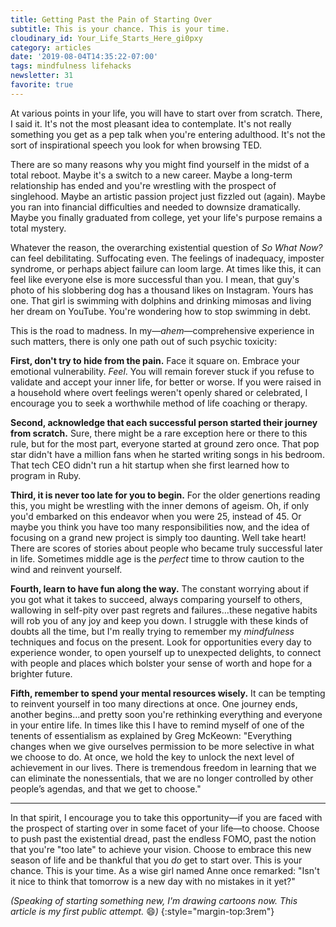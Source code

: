 ```yaml
---
title: Getting Past the Pain of Starting Over
subtitle: This is your chance. This is your time.
cloudinary_id: Your_Life_Starts_Here_gi0pxy
category: articles
date: '2019-08-04T14:35:22-07:00'
tags: mindfulness lifehacks
newsletter: 31
favorite: true
---
```


At various points in your life, you will have to start over from scratch. There, I said it. It's not the most pleasant idea to contemplate. It's not really something you get as a pep talk when you're entering adulthood. It's not the sort of inspirational speech you look for when browsing TED.

There are so many reasons why you might find yourself in the midst of a total reboot. Maybe it's a switch to a new career. Maybe a long-term relationship has ended and you're wrestling with the prospect of singlehood. Maybe an artistic passion project just fizzled out (again). Maybe you ran into financial difficulties and needed to downsize dramatically. Maybe you finally graduated from college, yet your life's purpose remains a total mystery.

Whatever the reason, the overarching existential question of _So What Now?_ can feel debilitating. Suffocating even. The feelings of inadequacy, imposter syndrome, or perhaps abject failure can loom large. At times like this, it can feel like everyone else is more successful than you. I mean, that guy's photo of his slobbering dog has a thousand likes on Instagram. Yours has one. That girl is swimming with dolphins and drinking mimosas and living her dream on YouTube. You're wondering how to stop swimming in debt.

This is the road to madness. In my—_ahem_—comprehensive experience in such matters, there is only one path out of such psychic toxicity:

**First, don't try to hide from the pain.** Face it square on. Embrace your emotional vulnerability. _Feel_. You will remain forever stuck if you refuse to validate and accept your inner life, for better or worse. If you were raised in a household where overt feelings weren't openly shared or celebrated, I encourage you to seek a worthwhile method of life coaching or therapy.

**Second, acknowledge that each successful person started their journey from scratch.** Sure, there might be a rare exception here or there to this rule, but for the most part, everyone started at ground zero once. That pop star didn't have a million fans when he started writing songs in his bedroom. That tech CEO didn't run a hit startup when she first learned how to program in Ruby. 

**Third, it is never too late for you to begin.** For the older genertions reading this, you might be wrestling with the inner demons of ageism. Oh, if only you'd embarked on this endeavor when you were 25, instead of 45. Or maybe you think you have too many responsibilities now, and the idea of focusing on a grand new project is simply too daunting. Well take heart! There are scores of stories about people who became truly successful later in life. Sometimes middle age is the _perfect_ time to throw caution to the wind and reinvent yourself.

**Fourth, learn to have fun along the way.** The constant worrying about if you got what it takes to succeed, always comparing yourself to others, wallowing in self-pity over past regrets and failures…these negative habits will rob you of any joy and keep you down. I struggle with these kinds of doubts all the time, but I'm really trying to remember my _mindfulness_ techniques and focus on the present. Look for opportunities every day to experience wonder, to open yourself up to unexpected delights, to connect with people and places which bolster your sense of worth and hope for a brighter future.

**Fifth, remember to spend your mental resources wisely.** It can be tempting to reinvent yourself in too many directions at once. One journey ends, another begins…and pretty soon you're rethinking everything and everyone in your entire life. In times like this I have to remind myself of one of the tenents of essentialism as explained by Greg McKeown: "Everything changes when we give ourselves permission to be more selective in what we choose to do. At once, we hold the key to unlock the next level of achievement in our lives. There is tremendous freedom in learning that we can eliminate the nonessentials, that we are no longer controlled by other people’s agendas, and that we get to choose."

----

In that spirit, I encourage you to take this opportunity—if you are faced with the prospect of starting over in some facet of your life—to choose. Choose to push past the existential dread, past the endless FOMO, past the notion that you're "too late" to achieve your vision. Choose to embrace this new season of life and be thankful that you _do_ get to start over. This is your chance. This is your time. As a wise girl named Anne once remarked: "Isn't it nice to think that tomorrow is a new day with no mistakes in it yet?"

_(Speaking of starting something new, I'm drawing cartoons now. This article is my first public attempt._ 😄_)_
{:style="margin-top:3rem"}

